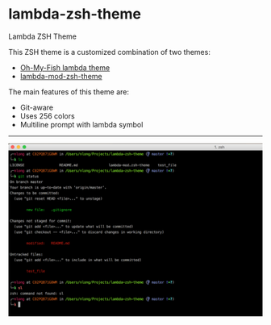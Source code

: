 # lambda-zsh-theme
Lambda ZSH Theme

This ZSH theme is a customized combination of two themes:
* [Oh-My-Fish lambda theme] 
* [lambda-mod-zsh-theme]

The main features of this theme are:
* Git-aware
* Uses 256 colors
* Multiline prompt with lambda symbol

---
![screenshot]

[Oh-My-Fish lambda theme]: https://github.com/oh-my-fish/oh-my-fish/blob/master/docs/Themes.md#lambda
[lambda-mod-zsh-theme]: https://github.com/halfo/lambda-mod-zsh-theme/
[screenshot]: https://raw.githubusercontent.com/nathanlong85/lambda-zsh-theme/master/screenshot.png
